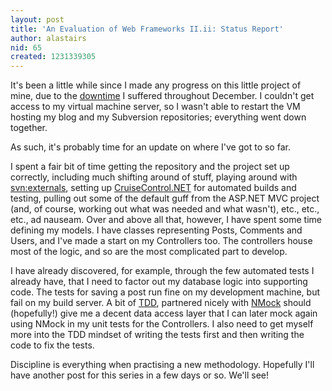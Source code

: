```yaml
---
layout: post
title: 'An Evaluation of Web Frameworks II.ii: Status Report'
author: alastairs
nid: 65
created: 1231339305
---
```

It's been a little while since I made any progress on this little project of mine, due to the <a href="http://www.alastairsmith.me.uk/random-stuff/2009/01/03/downtime.html" title="Downtime">downtime</a> I suffered throughout December.  I couldn't get access to my virtual machine server, so I wasn't able to restart the VM hosting my blog and my Subversion repositories; everything went down together.  

As such, it's probably time for an update on where I've got to so far.
<!--break-->
I spent a fair bit of time getting the repository and the project set up correctly, including much shifting around of stuff, playing around with <a href="http://www.alastairsmith.me.uk/coding/2008/11/22/escaping-svnexternals.html">svn:externals</a>, setting up <a href="http://ccnet.thoughtworks.com/" title="CruiseControl.NET Homepage">CruiseControl.NET</a> for automated builds and testing, pulling out some of the default guff from the ASP.NET MVC project (and, of course, working out what was needed and what wasn't), etc., etc., etc., ad nauseam.  Over and above all that, however, I have spent some time defining my models.  I have classes representing Posts, Comments and Users, and I've made a start on my Controllers too.  The controllers house most of the logic, and so are the most complicated part to develop.  

I have already discovered, for example, through the few automated tests I already have, that I need to factor out my database logic into supporting code.  The tests for saving a post run fine on my development machine, but fail on my build server.  A bit of <a href="http://www.alastairsmith.me.uk/coding/2008/09/13/test-driven-development.html" title="Test-Driven Development">TDD</a>, partnered nicely with <a href="http://www.alastairsmith.me.uk/coding/2008/08/24/nmock-framework.html" title="NMock Framework">NMock</a> should (hopefully!) give me a decent data access layer that I can later mock again using NMock in my unit tests for the Controllers.  I also need to get myself more into the TDD mindset of writing the tests first and then writing the code to fix the tests.  

Discipline is everything when practising a new methodology.  Hopefully I'll have another post for this series in a few days or so.  We'll see!
